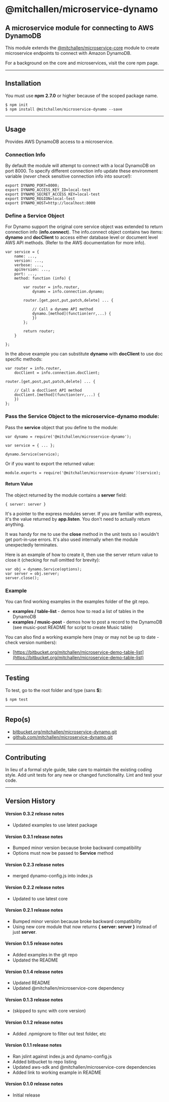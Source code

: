 @mitchallen/microservice-dynamo
===============================

A microservice module for connecting to AWS DynamoDB
----------------------------------------------------
This module extends the [@mitchallen/microservice-core](https://www.npmjs.com/package/@mitchallen/microservice-core) module to create microservice endpoints to connect with Amazon DynamoDB.

For a background on the core and microservices, visit the core npm page.

* * *

## Installation

You must use __npm__ __2.7.0__ or higher because of the scoped package name.

    $ npm init
    $ npm install @mitchallen/microservice-dynamo --save
  
* * *

## Usage

Provides AWS DynamoDB access to a microservice.

### Connection Info

By default the module will attempt to connect with a local DynamoDB on port 8000. To specify different connection info update these environment variable (*never* check sensitive connection info into source!):

    export DYNAMO_PORT=8000;
    export DYNAMO_ACCESS_KEY_ID=local-test
    export DYNAMO_SECRET_ACCESS_KEY=local-test
    export DYNAMO_REGION=local-test
    export DYNAMO_HOST=http://localhost:8000

### Define a Service Object

For Dynamo support the original core service object was extended to return connection info (__info.connect__).  The info.connect object contains two items: __dynamo__ and __docClient__ to access either database level or document level AWS API methods. (Refer to the AWS documentation for more info).

    var service = {
    	name: ...,
    	version: ...,
    	verbose: ...,
    	apiVersion: ...,
    	port: ...,
    	method: function (info) {
    	
    		var router = info.router,
                dynamo = info.connection.dynamo;
    		
    		router.[get,post,put,patch,delete] ... { 
    		   
				// Call a dynamo API method
				dynamo.[method](function(err,...) {
				})
    		};
    		
			return router;
    	}

    };
    
In the above example you can substitute __dynamo__ with __docClient__ to use doc specific methods:

    var router = info.router,
        docClient = info.connection.docClient;
    		
    router.[get,post,put,patch,delete] ... { 
    		   
		// Call a docClient API method
		docClient.[method](function(err,...) {
		})
    };
    
### Pass the Service Object to the microservice-dynamo module:

Pass the __service__ object that you define to the module:

    var dynamo = require('@mitchallen/microservice-dynamo');
    
    var service = { ... }; 
    
    dynamo.Service(service);
    
Or if you want to export the returned value:

    module.exports = require('@mitchallen/microservice-dynamo')(service);
    
#### Return Value
The object returned by the module contains a __server__ field:

    { server: server }

It's a pointer to the express modules server. If you are familiar with express, it's the value returned by __app.listen__. You don't need to actually return anything. 

It was handy for me to use the __close__ method in the unit tests so I wouldn't get port-in-use errors. It's also used internally when the module unexpectedly terminates.

Here is an example of how to create it, then use the server return value to close it (checking for null omitted for brevity):

    var obj = dynamo.Service(options);
    var server = obj.server;
    server.close();

### Example

You can find working examples in the examples folder of the git repo.

* __examples / table-list__ - demos how to read a list of tables in the DynamoDB
* __examples / music-post__ - demos how to post a record to the DynamoDB (see music-post README for script to create Music table)

You can also find a working example here (may or may not be up to date - check version numbers):

* [https://bitbucket.org/mitchallen/microservice-demo-table-list](https://bitbucket.org/mitchallen/microservice-demo-table-list)

* * *

## Testing

To test, go to the root folder and type (sans __$__):

    $ npm test
   
* * *
 
## Repo(s)

* [bitbucket.org/mitchallen/microservice-dynamo.git](https://bitbucket.org/mitchallen/microservice-dynamo.git)
* [github.com/mitchallen/microservice-dynamo.git](https://github.com/mitchallen/microservice-dynamo.git)

* * *

## Contributing

In lieu of a formal style guide, take care to maintain the existing coding style.
Add unit tests for any new or changed functionality. Lint and test your code.

* * *

## Version History

#### Version 0.3.2 release notes

* Updated examples to use latest package

#### Version 0.3.1 release notes

* Bumped minor version because broke backward compatibility
* Options must now be passed to __Service__ method

#### Version 0.2.3 release notes

* merged dynamo-config.js into index.js

#### Version 0.2.2 release notes

* Updated to use latest core

#### Version 0.2.1 release notes

* Bumped minor version because broke backward compatibility
* Using new core module that now returns __{ server: server }__ instead of just __server__.

#### Version 0.1.5 release notes

* Added examples in the git repo
* Updated the README

#### Version 0.1.4 release notes

* Updated README
* Updated @mitchallen/microservice-core dependency

#### Version 0.1.3 release notes

* (skipped to sync with core version)

#### Version 0.1.2 release notes

* Added .npmignore to filter out test folder, etc

#### Version 0.1.1 release notes

* Ran jslint against index.js and dynamo-config.js
* Added bitbucket to repo listing
* Updated aws-sdk and @mitchallen/microservice-core dependencies
* Added link to working example in README

#### Version 0.1.0 release notes

* Initial release
